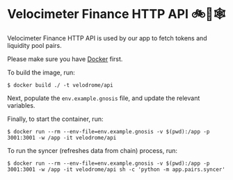 # Velocimeter Finance HTTP API 🚲💨🕸️

Velocimeter Finance HTTP API is used by our app to fetch tokens and liquidity
pool pairs.

Please make sure you have [Docker](https://docs.docker.com/install/) first.

To build the image, run:

```
$ docker build ./ -t velodrome/api
```

Next, populate the `env.example.gnosis` file, and update the relevant variables.

Finally, to start the container, run:

```
$ docker run --rm --env-file=env.example.gnosis -v $(pwd):/app -p 3001:3001 -w /app -it velodrome/api
```

To run the syncer (refreshes data from chain) process, run:

```
$ docker run --rm --env-file=env.example.gnosis -v $(pwd):/app -p 3001:3001 -w /app -it velodrome/api sh -c 'python -m app.pairs.syncer'
```
